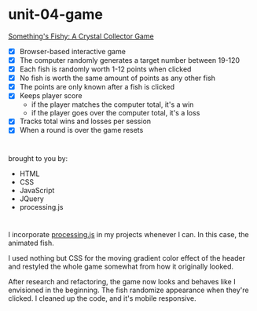 # unit-04-game

[Something's Fishy: A Crystal Collector Game](https://rkaseman.github.io/unit-04-game-crystal-collector/)

- [x] Browser-based interactive game
- [x] The computer randomly generates a target number between 19-120
- [x] Each fish is randomly worth 1-12 points when clicked
- [x] No fish is worth the same amount of points as any other fish
- [x] The points are only known after a fish is clicked
- [x] Keeps player score
  - if the player matches the computer total, it's a win
  - if the player goes over the computer total, it's a loss
- [x] Tracks total wins and losses per session
- [x] When a round is over the game resets
#
brought to you by:
- HTML
- CSS
- JavaScript
- JQuery
- processing.js
#
I incorporate [processing.js](http://processingjs.org/) in my projects whenever I can. In this case, the animated fish.

I used nothing but CSS for the moving gradient color effect of the header and restyled the whole game somewhat from how it originally looked.

After research and refactoring, the game now looks and behaves like I envisioned in the beginning. The fish randomize appearance when they're clicked. I cleaned up the code, and it's mobile responsive.